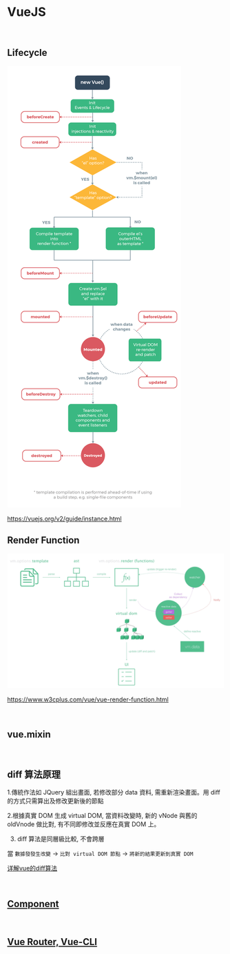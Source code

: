 # VueJS

<br />

## Lifecycle

![lifecycle](./lifecycle.png)

https://vuejs.org/v2/guide/instance.html

## Render Function

![render-function](./render-function.jpeg)

https://www.w3cplus.com/vue/vue-render-function.html

<br />

## vue.mixin

<br />

## diff 算法原理

1.傳統作法如 JQuery 組出畫面, 若修改部分 data 資料, 需重新渲染畫面。用 diff 的方式只需算出及修改更新後的節點

2.根據真實 DOM 生成 virtual DOM, 當資料改變時, 新的 vNode 與舊的 oldVnode 做比對, 有不同即修改並反應在真實 DOM 上。

3. diff 算法是同層級比較, 不會跨層

當 `數據發發生改變` -> `比對 virtual DOM 節點` -> `將新的結果更新到真實 DOM`

[详解vue的diff算法](https://juejin.im/post/5affd01551882542c83301da)

<br />

## [Component](https://github.com/krmfla/vue-template/blob/master/component.md)

<br />

## [Vue Router, Vue-CLI](https://github.com/krmfla/vue-template)
